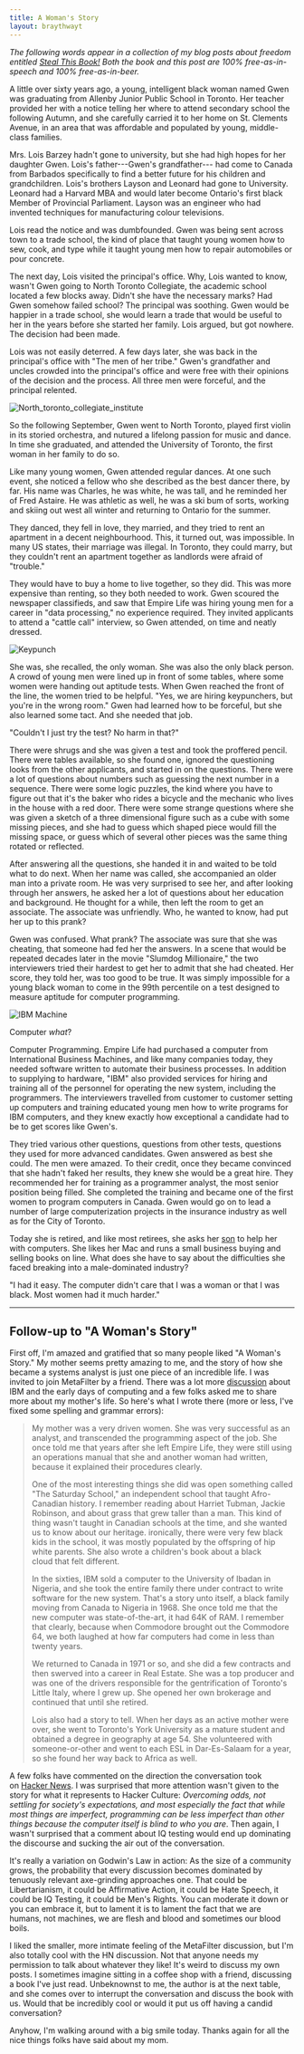 ```yaml
---
title: A Woman's Story
layout: braythwayt
---
```


_The following words appear in a collection of my blog posts about freedom entitled [Steal This Book!](http://leanpub.com/stealthisbook) Both the book and this post are 100% free-as-in-speech and 100% free-as-in-beer._

A little over sixty years ago, a young, intelligent black woman named Gwen was graduating from Allenby Junior Public School in Toronto. Her teacher provided her with a notice telling her where to attend secondary school the following Autumn, and she carefully carried it to her home on St. Clements Avenue, in an area that was affordable and populated by young, middle-class families. 

Mrs. Lois Barzey hadn't gone to university, but she had high hopes for her daughter Gwen. Lois's father---Gwen's grandfather--- had come to Canada from Barbados specifically to find a better future for his children and grandchildren. Lois's brothers Layson and Leonard had gone to University. Leonard had a Harvard MBA and would later become Ontario's first black Member of Provincial Parliament. Layson was an engineer who had invented techniques for manufacturing colour televisions.

Lois read the notice and was dumbfounded. Gwen was being sent across town to a trade school, the kind of place that taught young women how to sew, cook, and type while it taught young men how to repair automobiles or pour concrete. 

The next day, Lois visited the principal's office. Why, Lois wanted to know, wasn't Gwen going to North Toronto Collegiate, the academic school located a few blocks away. Didn't she have the necessary marks? Had Gwen somehow failed school? The principal was soothing. Gwen would be happier in a trade school, she would learn a trade that would be useful to her in the years before she started her family. Lois argued, but got nowhere. The decision had been made. 

Lois was not easily deterred. A few days later, she was back in the principal's office with "The men of her tribe." Gwen's grandfather and uncles crowded into the principal's office and were free with their opinions of the decision and the process. All three men were forceful, and the principal relented.

![North_toronto_collegiate_institute](/assets/images/NTCI.jpg)

  
So the following September, Gwen went to North Toronto, played first violin in its storied orchestra, and nutured a lifelong passion for music and dance. In time she graduated, and attended the University of Toronto, the first woman in her family to do so.

Like many young women, Gwen attended regular dances. At one such event, she noticed a fellow who she described as the best dancer there, by far. His name was Charles, he was white, he was tall, and he reminded her of Fred Astaire. He was athletic as well, he was a ski bum of sorts, working and skiing out west all winter and returning to Ontario for the summer. 

They danced, they fell in love, they married, and they tried to rent an apartment in a decent neighbourhood. This, it turned out, was impossible. In many US states, their marriage was illegal. In Toronto, they could marry, but they couldn't rent an apartment together as landlords were afraid of "trouble."

They would have to buy a home to live together, so they did. This was more expensive than renting, so they both needed to work. Gwen scoured the newspaper classifieds, and saw that Empire Life was hiring young men for a career in "data processing," no experience required. They invited applicants to attend a "cattle call" interview, so Gwen attended, on time and neatly dressed.

![Keypunch](/assets/images/posterous/punch.gif)

She was, she recalled, the only woman. She was also the only black person. A crowd of young men were lined up in front of some tables, where some women were handing out aptitude tests. When Gwen reached the front of the line, the women tried to be helpful. "Yes, we are hiring keypunchers, but you're in the wrong room." Gwen had learned how to be forceful, but she also learned some tact. And she needed that job. 

"Couldn't I just try the test? No harm in that?" 

There were shrugs and she was given a test and took the proffered pencil. There were tables available, so she found one, ignored the questioning looks from the other applicants, and started in on the questions. There were a lot of questions about numbers such as guessing the next number in a sequence. There were some logic puzzles, the kind where you have to figure out that it's the baker who rides a bicycle and the mechanic who lives in the house with a red door. There were some strange questions where she was given a sketch of a three dimensional figure such as a cube with some missing pieces, and she had to guess which shaped piece would fill the missing space, or guess which of several other pieces was the same thing rotated or reflected. 

After answering all the questions, she handed it in and waited to be told what to do next. When her name was called, she accompanied an older man into a private room. He was very surprised to see her, and after looking through her answers, he asked her a lot of questions about her education and background. He thought for a while, then left the room to get an associate. The associate was unfriendly. Who, he wanted to know, had put her up to this prank? 

Gwen was confused. What prank? The associate was sure that she was cheating, that someone had fed her the answers. In a scene that would be repeated decades later in the movie "Slumdog Millionaire," the two interviewers tried their hardest to get her to admit that she had cheated. Her score, they told her, was too good to be true. It was simply impossible for a young black woman to come in the 99th percentile on a test designed to measure aptitude for computer programming.

![IBM Machine](/assets/images/ibm-machine.jpg)

  
Computer _what_?

Computer Programming. Empire Life had purchased a computer from International Business Machines, and like many companies today, they needed software written to automate their business processes. In addition to supplying to hardware, "IBM" also provided services for hiring and training all of the personnel for operating the new system, including the programmers. The interviewers travelled from customer to customer setting up computers and training educated young men how to write programs for IBM computers, and they knew exactly how exceptional a candidate had to be to get scores like Gwen's. 

They tried various other questions, questions from other tests, questions they used for more advanced candidates. Gwen answered as best she could. The men were amazed. To their credit, once they became convinced that she hadn't faked her results, they knew she would be a great hire. They recommended her for training as a programmer analyst, the most senior position being filled. She completed the training and became one of the first women to program computers in Canada. Gwen would go on to lead a number of large computerization projects in the insurance industry as well as for the City of Toronto. 

Today she is retired, and like most retirees, she asks her [son](http://braythwayt.com) to help her with computers. She likes her Mac and runs a small business buying and selling books on line. What does she have to say about the difficulties she faced breaking into a male-dominated industry? 

"I had it easy. The computer didn't care that I was a woman or that I was black. Most women had it much harder."

---

## Follow-up to "A Woman's Story"

First off, I'm amazed and gratified that so many people liked "A Woman's Story." My mother seems pretty amazing to me, and the story of how she became a systems analyst is just one piece of an incredible life. I was invited to join MetaFilter by a friend. There was a lot more [discussion](http://www.metafilter.com/114365/A-Womans-Story) about IBM and the early days of computing and a few folks asked me to share more about my mother's life. So here's what I wrote there (more or less, I've fixed some spelling and grammar errors):

> My mother was a very driven women. She was very successful as an analyst, and transcended the programming aspect of the job. She once told me that years after she left Empire Life, they were still using an operations manual that she and another woman had written, because it explained their procedures clearly.
> 
> One of the most interesting things she did was open something called "The Saturday School," an independent school that taught Afro-Canadian history. I remember reading about Harriet Tubman, Jackie Robinson, and about grass that grew taller than a man. This kind of thing wasn't taught in Canadian schools at the time, and she wanted us to know about our heritage. ironically, there were very few black kids in the school, it was mostly populated by the offspring of hip white parents. She also wrote a children's book about a black cloud that felt different.
> 
> In the sixties, IBM sold a computer to the University of Ibadan in Nigeria, and she took the entire family there under contract to write software for the new system. That's a story unto itself, a black family moving from Canada to Nigeria in 1968. She once told me that the new computer was state-of-the-art, it had 64K of RAM. I remember that clearly, because when Commodore brought out the Commodore 64, we both laughed at how far computers had come in less than twenty years.
> 
> We returned to Canada in 1971 or so, and she did a few contracts and then swerved into a career in Real Estate. She was a top producer and was one of the drivers responsible for the gentrification of Toronto's Little Italy, where I grew up. She opened her own brokerage and continued that until she retired.
> 
> Lois also had a story to tell. When her days as an active mother were over, she went to Toronto's York University as a mature student and obtained a degree in geography at age 54. She volunteered with someone-or-other and went to each ESL in Dar-Es-Salaam for a year, so she found her way back to Africa as well.

A few folks have commented on the direction the conversation took on [Hacker News](http://news.ycombinator.com/item?id=3772292). I was surprised that more attention wasn't given to the story for what it represents to Hacker Culture: _Overcoming odds, not settling for society's expectations, and most especially the fact that while most things are imperfect, programming can be less imperfect than other things because the computer itself is blind to who you are_. Then again, I wasn't surprised that a comment about IQ testing would end up dominating the discourse and sucking the air out of the conversation.

It's really a variation on Godwin's Law in action: As the size of a community grows, the probability that every discussion becomes dominated by tenuously relevant axe-grinding approaches one. That could be Libertarianism, it could be Affirmative Action, it could be Hate Speech, it could be IQ Testing, it could be Men's Rights. You can moderate it down or you can embrace it, but to lament it is to lament the fact that we are humans, not machines, we are flesh and blood and sometimes our blood boils.

I liked the smaller, more intimate feeling of the MetaFilter discussion, but I'm also totally cool with the HN discussion. Not that anyone needs my permission to talk about whatever they like! It's weird to discuss my own posts. I sometimes imagine sitting in a coffee shop with a friend, discussing a book I've just read. Unbeknownst to me, the author is at the next table, and she comes over to interrupt the conversation and discuss the book with us. Would that be incredibly cool or would it put us off having a candid conversation?

Anyhow, I'm walking around with a big smile today. Thanks again for all the nice things folks have said about my mom.
